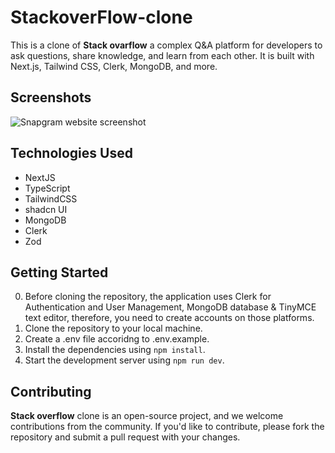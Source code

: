 # StackoverFlow-clone
This is a clone of **Stack ovarflow** a complex Q&A platform for developers to ask questions, share knowledge, and learn from each other. It is built with Next.js, Tailwind CSS, Clerk, MongoDB, and more.

## Screenshots
![Snapgram website screenshot](https://github.com/mhshahandeh/screenshots/blob/main/Screenshot_stackoverflow-clone.png?raw=true)

## Technologies Used

- NextJS
- TypeScript
- TailwindCSS
- shadcn UI
- MongoDB
- Clerk
- Zod

## Getting Started

0. Before cloning the repository, the application uses Clerk for Authentication and User Management, MongoDB database & TinyMCE text editor, therefore, you need to create accounts on those platforms.
1. Clone the repository to your local machine.
2. Create a .env file accoridng to .env.example.
3. Install the dependencies using `npm install`.
4. Start the development server using `npm run dev`.

## Contributing

**Stack overflow** clone is an open-source project, and we welcome contributions from the community. If you'd like to contribute, please fork the repository and submit a pull request with your changes.
